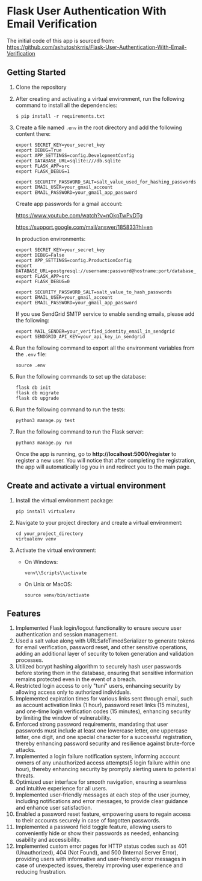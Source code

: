 # Flask User Authentication With Email Verification

The initial code of this app is sourced from: https://github.com/ashutoshkrris/Flask-User-Authentication-With-Email-Verification

## Getting Started

1. Clone the repository
2. After creating and activating a virtual environment, run the following command to install all the dependencies:

   ```
   $ pip install -r requirements.txt
   ```

3. Create a file named `.env` in the root directory and add the following content there:

   ```
   export SECRET_KEY=your_secret_key
   export DEBUG=True
   export APP_SETTINGS=config.DevelopmentConfig
   export DATABASE_URL=sqlite:///db.sqlite
   export FLASK_APP=src
   export FLASK_DEBUG=1

   export SECURITY_PASSWORD_SALT=salt_value_used_for_hashing_passwords
   export EMAIL_USER=your_gmail_account
   export EMAIL_PASSWORD=your_gmail_app_password
   ```

   Create app passwords for a gmail account:

   https://www.youtube.com/watch?v=nOkpTwPvDTg

   https://support.google.com/mail/answer/185833?hl=en

   In production environments:

   ```
   export SECRET_KEY=your_secret_key
   export DEBUG=False
   export APP_SETTINGS=config.ProductionConfig
   export DATABASE_URL=postgresql://username:password@hostname:port/database_name
   export FLASK_APP=src
   export FLASK_DEBUG=0

   export SECURITY_PASSWORD_SALT=salt_value_to_hash_passwords
   export EMAIL_USER=your_gmail_account
   export EMAIL_PASSWORD=your_gmail_app_password
   ```

   If you use SendGrid SMTP service to enable sending emails, please add the following:

   ```
   export MAIL_SENDER=your_verified_identity_email_in_sendgrid
   export SENDGRID_API_KEY=your_api_key_in_sendgrid
   ```

4. Run the following command to export all the environment variables from the `.env` file:

   ```
   source .env
   ```

5. Run the following commands to set up the database:

   ```
   flask db init
   flask db migrate
   flask db upgrade
   ```

6. Run the following command to run the tests:

   ```
   python3 manage.py test
   ```

7. Run the following command to run the Flask server:

   ```
   python3 manage.py run
   ```

   Once the app is running, go to **http://localhost:5000/register** to register a new user. You will notice that after completing the registration, the app will automatically log you in and redirect you to the main page.

## Create and activate a virtual environment

1. Install the virtual environment package:

   ```
   pip install virtualenv
   ```

2. Navigate to your project directory and create a virtual environment:

   ```
   cd your_project_directory
   virtualenv venv
   ```

3. Activate the virtual environment:

   - On Windows:

     ```
     venv\\Scripts\\activate
     ```

   - On Unix or MacOS:

     ```
     source venv/bin/activate
     ```

## Features

1. Implemented Flask login/logout functionality to ensure secure user authentication and session management.
2. Used a salt value along with URLSafeTimedSerializer to generate tokens for email verification, password reset, and other sensitive operations, adding an additional layer of security to token generation and validation processes.
3. Utilized bcrypt hashing algorithm to securely hash user passwords before storing them in the database, ensuring that sensitive information remains protected even in the event of a breach.
4. Restricted login access to only "tuni" users, enhancing security by allowing access only to authorized individuals.
5. Implemented expiration times for various links sent through email, such as account activation links (1 hour), password reset links (15 minutes), and one-time login verification codes (15 minutes), enhancing security by limiting the window of vulnerability.
6. Enforced strong password requirements, mandating that user passwords must include at least one lowercase letter, one uppercase letter, one digit, and one special character for a successful registration, thereby enhancing password security and resilience against brute-force attacks.
7. Implemented a login failure notification system, informing account owners of any unauthorized access attempts(5 login failure within one hour), thereby enhancing security by promptly alerting users to potential threats.
8. Optimized user interface for smooth navigation, ensuring a seamless and intuitive experience for all users.
9. Implemented user-friendly messages at each step of the user journey, including notifications and error messages, to provide clear guidance and enhance user satisfaction.
10. Enabled a password reset feature, empowering users to regain access to their accounts securely in case of forgotten passwords.
11. Implemented a password field toggle feature, allowing users to conveniently hide or show their passwords as needed, enhancing usability and accessibility.
12. Implemented custom error pages for HTTP status codes such as 401 (Unauthorized), 404 (Not Found), and 500 (Internal Server Error), providing users with informative and user-friendly error messages in case of unexpected issues, thereby improving user experience and reducing frustration.
